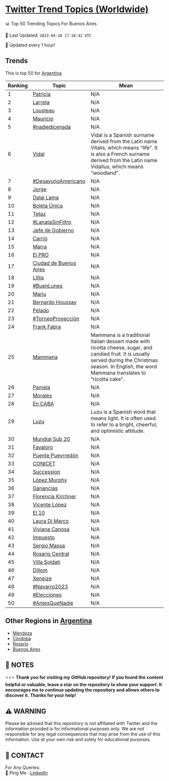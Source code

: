 [Twitter Trend Topics (Worldwide)](https://github.com/ErcinDedeoglu/Twitter-Trend-Topics)
==========


📊 Top 50 Trending Topics For Buenos Aires

📆 Last Updated: `2023-04-10 17:18:42 UTC`

🔧 Updated every 1 hour!


## Trends

This is top 50 for [Argentina](</Argentina>)

| Ranking | Topic | Mean |
| ------- | ------------ | ------------ |
| 1 | [Patricia](http://twitter.com/search?q=Patricia) | N/A |
| 2 | [Larreta](http://twitter.com/search?q=Larreta) | N/A |
| 3 | [Lousteau](http://twitter.com/search?q=Lousteau) | N/A |
| 4 | [Mauricio](http://twitter.com/search?q=Mauricio) | N/A |
| 5 | [#nadiedicenada](http://twitter.com/search?q=%23nadiedicenada) | N/A |
| 6 | [Vidal](http://twitter.com/search?q=Vidal) | Vidal is a Spanish surname derived from the Latin name Vitalis, which means “life”. It is also a French surname derived from the Latin name Vidallus, which means “woodland”. |
| 7 | [#DesayunoAmericano](http://twitter.com/search?q=%23DesayunoAmericano) | N/A |
| 8 | [Jorge](http://twitter.com/search?q=Jorge) | N/A |
| 9 | [Dalai Lama](http://twitter.com/search?q=Dalai+Lama) | N/A |
| 10 | [Boleta Única](http://twitter.com/search?q=Boleta+%c3%9anica) | N/A |
| 11 | [Tetaz](http://twitter.com/search?q=Tetaz) | N/A |
| 12 | [#LanataSinFiltro](http://twitter.com/search?q=%23LanataSinFiltro) | N/A |
| 13 | [Jefe de Gobierno](http://twitter.com/search?q=Jefe+de+Gobierno) | N/A |
| 14 | [Carrió](http://twitter.com/search?q=Carri%c3%b3) | N/A |
| 15 | [Marra](http://twitter.com/search?q=Marra) | N/A |
| 16 | [El PRO](http://twitter.com/search?q=El+PRO) | N/A |
| 17 | [Ciudad de Buenos Aires](http://twitter.com/search?q=Ciudad+de+Buenos+Aires) | N/A |
| 18 | [Lilita](http://twitter.com/search?q=Lilita) | N/A |
| 19 | [#BuenLunes](http://twitter.com/search?q=%23BuenLunes) | N/A |
| 20 | [Mariu](http://twitter.com/search?q=Mariu) | N/A |
| 21 | [Bernardo Houssay](http://twitter.com/search?q=Bernardo+Houssay) | N/A |
| 22 | [Pelado](http://twitter.com/search?q=Pelado) | N/A |
| 23 | [#TorneoProyección](http://twitter.com/search?q=%23TorneoProyecci%c3%b3n) | N/A |
| 24 | [Frank Fabra](http://twitter.com/search?q=Frank+Fabra) | N/A |
| 25 | [Mammana](http://twitter.com/search?q=Mammana) | Mammana is a traditional Italian dessert made with ricotta cheese, sugar, and candied fruit. It is usually served during the Christmas season. In English, the word Mammana translates to "ricotta cake". |
| 26 | [Pamela](http://twitter.com/search?q=Pamela) | N/A |
| 27 | [Morales](http://twitter.com/search?q=Morales) | N/A |
| 28 | [En CABA](http://twitter.com/search?q=En+CABA) | N/A |
| 29 | [Luzu](http://twitter.com/search?q=Luzu) | Luzu is a Spanish word that means light. It is often used to refer to a bright, cheerful, and optimistic attitude. |
| 30 | [Mundial Sub 20](http://twitter.com/search?q=Mundial+Sub+20) | N/A |
| 31 | [Favaloro](http://twitter.com/search?q=Favaloro) | N/A |
| 32 | [Puente Pueyrredón](http://twitter.com/search?q=Puente+Pueyrred%c3%b3n) | N/A |
| 33 | [CONICET](http://twitter.com/search?q=CONICET) | N/A |
| 34 | [Succession](http://twitter.com/search?q=Succession) | N/A |
| 35 | [López Murphy](http://twitter.com/search?q=L%c3%b3pez+Murphy) | N/A |
| 36 | [Ganancias](http://twitter.com/search?q=Ganancias) | N/A |
| 37 | [Florencia Kirchner](http://twitter.com/search?q=Florencia+Kirchner) | N/A |
| 38 | [Vicente López](http://twitter.com/search?q=Vicente+L%c3%b3pez) | N/A |
| 39 | [El 10](http://twitter.com/search?q=El+10) | N/A |
| 40 | [Laura Di Marco](http://twitter.com/search?q=Laura+Di+Marco) | N/A |
| 41 | [Viviana Canosa](http://twitter.com/search?q=Viviana+Canosa) | N/A |
| 42 | [Impuesto](http://twitter.com/search?q=Impuesto) | N/A |
| 43 | [Sergio Massa](http://twitter.com/search?q=Sergio+Massa) | N/A |
| 44 | [Rosario Central](http://twitter.com/search?q=Rosario+Central) | N/A |
| 45 | [Villa Soldati](http://twitter.com/search?q=Villa+Soldati) | N/A |
| 46 | [Dillom](http://twitter.com/search?q=Dillom) | N/A |
| 47 | [Xeneize](http://twitter.com/search?q=Xeneize) | N/A |
| 48 | [#Navarro2023](http://twitter.com/search?q=%23Navarro2023) | N/A |
| 49 | [#Elecciones](http://twitter.com/search?q=%23Elecciones) | N/A |
| 50 | [#AntesQueNadie](http://twitter.com/search?q=%23AntesQueNadie) | N/A |



## Other Regions in [Argentina](</Argentina>)

* [Mendoza](</Argentina/Mendoza.md>)
* [Córdoba](</Argentina/Córdoba.md>)
* [Rosario](</Argentina/Rosario.md>)
* [Buenos Aires](</Argentina/Buenos Aires.md>)



## 📝 NOTES

⭐⭐⭐ **Thank you for visiting my GitHub repository! If you found the content helpful or valuable, leave a star on the repository to show your support. It encourages me to continue updating the repository and allows others to discover it. Thanks for your help!**


## ⚠️ WARNING

Please be advised that this repository is not affiliated with Twitter and the information provided is for informational purposes only. We are not responsible for any legal consequences that may arise from the use of this information. Use at your own risk and solely for educational purposes.


## 📨 CONTACT

 For Any Queries:  
            🏓 Ping Me : [LinkedIn](https://www.linkedin.com/in/ercindedeoglu/)
